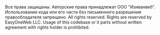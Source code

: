 Все права защищены. Авторские права принадлежат ООО "Изиванвеб". Использование кода или его части без письменного разрешения правообладателя запрещено.
All rights reserved. Rights are reserved by EasyOneWeb LLC. Usage of this codebase or it parts without written agreement with rights holder is prohibited.